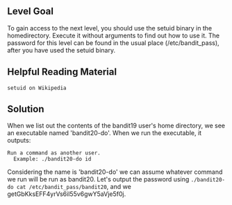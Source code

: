 ## Level Goal ## 

To gain access to the next level, you should use the setuid binary in the homedirectory. Execute it without arguments to find out how to use it. The password for this level can be found in the usual place (/etc/bandit_pass), after you have used the setuid binary.

## Helpful Reading Material ##

    setuid on Wikipedia

## Solution ##

When we list out the contents of the bandit19 user's home directory, we see an executable named 'bandit20-do'. When we run the executable, it outputs:

```
Run a command as another user.
  Example: ./bandit20-do id
```

Considering the name is 'bandit20-do' we can assume whatever command we run will be run as bandit20. Let's output the password using `./bandit20-do cat /etc/bandit_pass/bandit20`, and we getGbKksEFF4yrVs6il55v6gwY5aVje5f0j. 
